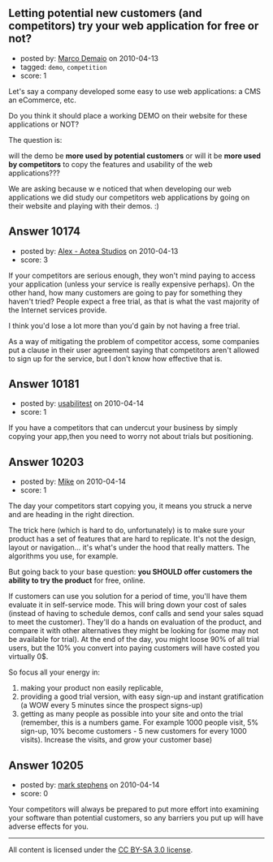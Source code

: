 ## Letting potential new customers (and competitors) try your web application for free or not?

- posted by: [Marco Demaio](https://stackexchange.com/users/-1/3098-marco-demaio) on 2010-04-13
- tagged: `demo`, `competition`
- score: 1

Let's say a company developed some easy to use web applications: a CMS an eCommerce, etc.

Do you think it should place a working DEMO on their website for these applications or NOT?

The question is: 

will the demo be **more used by potential customers** or will it be **more used by competitors** to copy the features and usability of the web applications???

We are asking because w e noticed that when developing our web applications we did study our competitors web applications by going on their website and playing with their demos. :)









## Answer 10174

- posted by: [Alex - Aotea Studios](https://stackexchange.com/users/-1/1744-alex-aotea-studios) on 2010-04-13
- score: 3

If your competitors are serious enough, they won't mind paying to access your application (unless your service is really expensive perhaps). On the other hand, how many customers are going to pay for something they haven't tried? People expect a free trial, as that is what the vast majority of the Internet services provide.

I think you'd lose a lot more than you'd gain by not having a free trial.

As a way of mitigating the problem of competitor access, some companies put a clause in their user agreement saying that competitors aren't allowed to sign up for the service, but I don't know how effective that is.


## Answer 10181

- posted by: [usabilitest](https://stackexchange.com/users/-1/3024-usabilitest) on 2010-04-14
- score: 1

If you have a competitors that can undercut your business by simply copying your app,then you need to worry not about trials but positioning.


## Answer 10203

- posted by: [Mike](https://stackexchange.com/users/-1/2696-mike) on 2010-04-14
- score: 1

The day your competitors start copying you, it means you struck a nerve and are heading in the right direction. 

The trick here (which is hard to do, unfortunately) is to make sure your product has a set of features that are hard to replicate. It's not the design, layout or navigation... it's what's under the hood that really matters. The algorithms you use, for example. 

But going back to your base question: **you SHOULD offer customers the ability to try the product** for free, online. 

If customers can use you solution for a period of time, you'll have them evaluate it in self-service mode. This will bring down your cost of sales (instead of having to schedule demos, conf calls and send your sales squad to meet the customer). They'll do a hands on evaluation of the product, and compare it with other alternatives they might be looking for (some may not be available for trial).
At the end of the day, you might loose 90% of all trial users, but the 10% you convert into paying customers will have costed you virtually 0$.

So focus all your energy in:
1) making your product non easily replicable, 
2) providing a good trial version, with easy sign-up and instant gratification (a WOW every 5 minutes since the prospect signs-up)
3) getting as many people as possible into your site and onto the trial (remember, this is a numbers game. For example 1000 people visit, 5% sign-up, 10% become customers - 5 new customers for every 1000 visits). Increase the visits, and grow your customer base) 


## Answer 10205

- posted by: [mark stephens](https://stackexchange.com/users/-1/212-mark-stephens) on 2010-04-14
- score: 0

Your competitors will always be prepared to put more effort into examining your software than potential customers, so any barriers you put up will have adverse effects for you.



---

All content is licensed under the [CC BY-SA 3.0 license](https://creativecommons.org/licenses/by-sa/3.0/).
